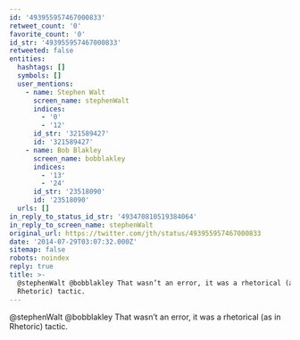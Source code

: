 ```yaml
---
id: '493955957467000833'
retweet_count: '0'
favorite_count: '0'
id_str: '493955957467000833'
retweeted: false
entities:
  hashtags: []
  symbols: []
  user_mentions:
    - name: Stephen Walt
      screen_name: stephenWalt
      indices:
        - '0'
        - '12'
      id_str: '321589427'
      id: '321589427'
    - name: Bob Blakley
      screen_name: bobblakley
      indices:
        - '13'
        - '24'
      id_str: '23518090'
      id: '23518090'
  urls: []
in_reply_to_status_id_str: '493470810519384064'
in_reply_to_screen_name: stephenWalt
original_url: https://twitter.com/jth/status/493955957467000833
date: '2014-07-29T03:07:32.000Z'
sitemap: false
robots: noindex
reply: true
title: >-
  @stephenWalt @bobblakley That wasn’t an error, it was a rhetorical (as in
  Rhetoric) tactic.
---
```


@stephenWalt @bobblakley That wasn’t an error, it was a rhetorical (as in Rhetoric) tactic.